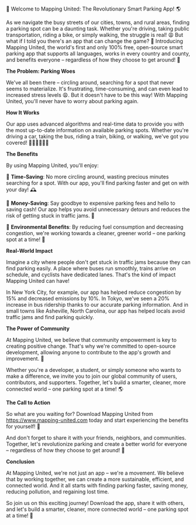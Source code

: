 🚀 Welcome to Mapping United: The Revolutionary Smart Parking App! 🌎

As we navigate the busy streets of our cities, towns, and rural areas, finding a parking spot can be a daunting task. Whether you're driving, taking public transportation, riding a bike, or simply walking, the struggle is real! 😩 But what if I told you there's an app that can change the game? 🤯 Introducing Mapping United, the world's first and only 100% free, open-source smart parking app that supports all languages, works in every country and county, and benefits everyone – regardless of how they choose to get around! 🌈

**The Problem: Parking Woes**

We've all been there – circling around, searching for a spot that never seems to materialize. It's frustrating, time-consuming, and can even lead to increased stress levels 😩. But it doesn't have to be this way! With Mapping United, you'll never have to worry about parking again.

**How It Works**

Our app uses advanced algorithms and real-time data to provide you with the most up-to-date information on available parking spots. Whether you're driving a car, taking the bus, riding a train, biking, or walking, we've got you covered! 🚌🚂🚴‍♀️🏃‍♂️

**The Benefits**

By using Mapping United, you'll enjoy:

💸 **Time-Saving**: No more circling around, wasting precious minutes searching for a spot. With our app, you'll find parking faster and get on with your day! 🕰️

💸 **Money-Saving**: Say goodbye to expensive parking fees and hello to saving cash! Our app helps you avoid unnecessary detours and reduces the risk of getting stuck in traffic jams. 💸

🌿 **Environmental Benefits**: By reducing fuel consumption and decreasing congestion, we're working towards a cleaner, greener world – one parking spot at a time! 🌟

**Real-World Impact**

Imagine a city where people don't get stuck in traffic jams because they can find parking easily. A place where buses run smoothly, trains arrive on schedule, and cyclists have dedicated lanes. That's the kind of impact Mapping United can have!

In New York City, for example, our app has helped reduce congestion by 15% and decreased emissions by 10%. In Tokyo, we've seen a 20% increase in bus ridership thanks to our accurate parking information. And in small towns like Asheville, North Carolina, our app has helped locals avoid traffic jams and find parking quickly.

**The Power of Community**

At Mapping United, we believe that community empowerment is key to creating positive change. That's why we're committed to open-source development, allowing anyone to contribute to the app's growth and improvement. 🤝

Whether you're a developer, a student, or simply someone who wants to make a difference, we invite you to join our global community of users, contributors, and supporters. Together, let's build a smarter, cleaner, more connected world – one parking spot at a time! 🌎

**The Call to Action**

So what are you waiting for? Download Mapping United from https://www.mapping-united.com today and start experiencing the benefits for yourself! 📲

And don't forget to share it with your friends, neighbors, and communities. Together, let's revolutionize parking and create a better world for everyone – regardless of how they choose to get around! 🌟

**Conclusion**

At Mapping United, we're not just an app – we're a movement. We believe that by working together, we can create a more sustainable, efficient, and connected world. And it all starts with finding parking faster, saving money, reducing pollution, and regaining lost time.

So join us on this exciting journey! Download the app, share it with others, and let's build a smarter, cleaner, more connected world – one parking spot at a time! 🌟